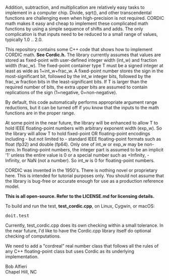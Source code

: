 <p>
Addition, subtraction, and multiplication are relatively easy tasks to implement in a computer chip.  Divide, sqrt(), and other
transcendental functions are challenging even when high-precision is not required.  CORDIC math makes it easy and cheap to implement
these complicated math functions by using a simple sequence of shifts and adds.  The only complication is that inputs need to 
be reduced to a small range of values, typically 1.0 .. 2.0.  
</p>

<p>
This repository contains some C++ code that shows how to implement CORDIC math. <b>See Cordic.h.</b>
The library currently assumes that values are stored as fixed-point with user-defined integer width (int_w) and fraction width (frac_w).  
The fixed-point container type T must be a signed integer at least as wide as 1+int_w+frac_w.  A fixed-point number stores
the sign in the most-significant bit, followed by the int_w integer bits, followed by the frac_w fraction bits in the least-significant
bits.  If T is larger than the required number of bits, the extra upper bits are assumed to contain replications of the sign 
(1=negative, 0=non-negative).
</p>

<p>
By default, this code automatically performs appropriate argument range reductions, but it can be turned off if you
know that the inputs to the math functions are in the proper range.
</p>

<p>
At some point in the near future, the library will be enhanced to allow T to hold IEEE floating-point numbers with
arbitrary exponent width (exp_w). So the library will allow T to hold fixed-point OR floating-point encodings including - but not
limited to - standard IEEE floating-point formats such as float (fp32) and double (fp64).
Only one of int_w or exp_w may be non-zero.  In floating-point numbers, the integer part is assumed to be an implicit '1' unless
the entire value is 0 or a special number such as +Infinity, -Infinity, or NaN (not a number). So int_w is 0 for floating-point numbers.
</p>

<p>
CORDIC was invented in the 1950's.  There is nothing novel or proprietary here.  This is intended
for tutorial purposes only. You should not assume that the library is bug-free or accurate enough
for use as a production reference model.
</p>

<p>
<b>This is all open-source.  Refer to the LICENSE.md for licensing details.</b>
</p>

<p>
To build and run the test, <b>test_cordic.cpp</b>, on Linux, Cygwin, or macOS:
</p>
<pre>
doit.test
</pre>

<p>
Currently, test_cordic.cpp does its own checking within a small tolerance.  In the near future, I'd like to have
the Cordic.cpp library itself do optional checking of computations.
</p>

<p>
We need to add a "cordreal" real number class that follows all the rules of any C++ floating-point class but uses Cordic 
as its underlying implementation.
</p>

<p>
Bob Alfieri<br>
Chapel Hill, NC
</p>
